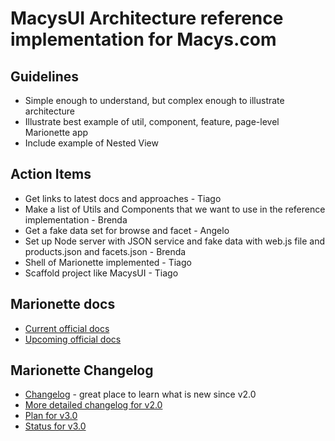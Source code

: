 # MacysUI Architecture reference implementation for Macys.com

## Guidelines
* Simple enough to understand, but complex enough to illustrate architecture
* Illustrate best example of util, component, feature, page-level Marionette app
* Include example of Nested View

## Action Items
* Get links to latest docs and approaches - Tiago
* Make a list of Utils and Components that we want to use in the reference implementation - Brenda
* Get a fake data set for browse and facet - Angelo
* Set up Node server with JSON service and fake data with web.js file and products.json and facets.json - Brenda
* Shell of Marionette implemented - Tiago
* Scaffold project like MacysUI - Tiago

## Marionette docs
* [Current official docs](http://marionettejs.com/docs/current)
* [Upcoming official docs](http://dev.marionettejs.com/docs/current)

## Marionette Changelog
* [Changelog](https://github.com/marionettejs/backbone.marionette/releases) - great place to learn what is new since v2.0
* [More detailed changelog for v2.0](https://github.com/MarionetteLabs/marionette-changelog-detail)
* [Plan for v3.0](https://github.com/marionettejs/backbone.marionette/issues/1796)
* [Status for v3.0](https://github.com/marionettejs/backbone.marionette/issues?q=is%3Aissue+milestone%3Av3.0.0)
